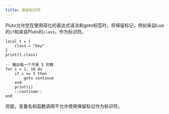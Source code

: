 ```yaml
---
title: 保留标识符
---
```


Pluto允许您在使用简化的表达式语法和goto标签时，将保留标记，例如来自Lua的`if`和来自Pluto的`class`，作为标识符。

```pluto showLineNumbers title="使用简化的表达式语法将保留标记作为标识符"
local t = {
    class = "key"
}
print(t.class)
```

```pluto showLineNumbers title="保留标记作为跳转标签的标识符"
-- 输出每一个不是 5 的数
for i = 1, 10 do
    if i == 5 then
        goto continue
    end
    print(i)
    ::continue::
end
```

但是，变量名和函数调用不允许使用保留标记作为标识符。
